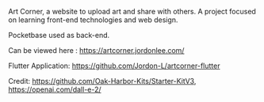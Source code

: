 
Art Corner, a website to upload art and share with others. A project focused on learning front-end technologies and web design.

Pocketbase used as back-end.

Can be viewed here : https://artcorner.jordonlee.com/

Flutter Application: https://github.com/Jordon-L/artcorner-flutter

Credit: https://github.com/Oak-Harbor-Kits/Starter-KitV3, https://openai.com/dall-e-2/

